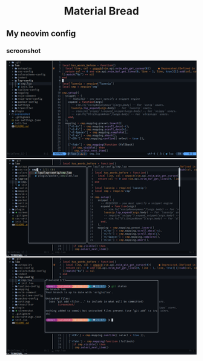 
<h1 align="center">Material Bread</h1>

## My neovim config

### scroonshot

![scroonshot](./neovim/screenshot/Screenshot_2022-09-01_21-56-57.png)
![scroonshot](./neovim/screenshot/Screenshot_2022-09-01_21-57-34.png)
![scroonshot](./neovim/screenshot/Screenshot_2022-09-01_21-58-04.png)

